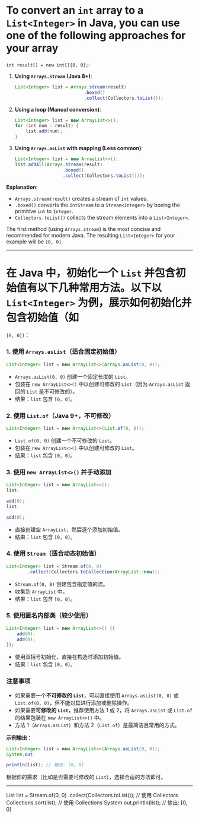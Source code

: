 # To convert an `int` array to a `List<Integer>` in Java, you can use one of the following approaches for your array

`int result[] = new int[]{0, 0};`:

1. **Using `Arrays.stream` (Java 8+)**:
   ```java
   List<Integer> list = Arrays.stream(result)
                             .boxed()
                             .collect(Collectors.toList());
   ```

2. **Using a loop (Manual conversion)**:
   ```java
   List<Integer> list = new ArrayList<>();
   for (int num : result) {
       list.add(num);
   }
   ```

3. **Using `Arrays.asList` with mapping (Less common)**:
   ```java
   List<Integer> list = new ArrayList<>();
   list.addAll(Arrays.stream(result)
                     .boxed()
                     .collect(Collectors.toList()));
   ```

**Explanation**:

- `Arrays.stream(result)` creates a stream of `int` values.
- `.boxed()` converts the `IntStream` to a `Stream<Integer>` by boxing the primitive `int` to `Integer`.
- `Collectors.toList()` collects the stream elements into a `List<Integer>`.

The first method (using `Arrays.stream`) is the most concise and recommended for modern Java. The resulting
`List<Integer>` for your example will be `[0, 0]`.

---

# 在 Java 中，初始化一个 `List` 并包含初始值有以下几种常用方法。以下以 `List<Integer>` 为例，展示如何初始化并包含初始值（如
`[0, 0]`）：

### 1. **使用 `Arrays.asList`（适合固定初始值）**

```java
List<Integer> list = new ArrayList<>(Arrays.asList(0, 0));
```

- `Arrays.asList(0, 0)` 创建一个固定长度的 `List`。
- 包装在 `new ArrayList<>()` 中以创建可修改的 `List`（因为 `Arrays.asList` 返回的 `List` 是不可修改的）。
- 结果：`list` 包含 `[0, 0]`。

### 2. **使用 `List.of`（Java 9+，不可修改）**

```java
List<Integer> list = new ArrayList<>(List.of(0, 0));
```

- `List.of(0, 0)` 创建一个不可修改的 `List`。
- 包装在 `new ArrayList<>()` 中以创建可修改的 `List`。
- 结果：`list` 包含 `[0, 0]`。

### 3. **使用 `new ArrayList<>()` 并手动添加**

```java
List<Integer> list = new ArrayList<>();
list.

add(0);
list.

add(0);
```

- 直接创建空 `ArrayList`，然后逐个添加初始值。
- 结果：`list` 包含 `[0, 0]`。

### 4. **使用 `Stream`（适合动态初始值）**

```java
List<Integer> list = Stream.of(0, 0)
        .collect(Collectors.toCollection(ArrayList::new));
```

- `Stream.of(0, 0)` 创建包含指定值的流。
- 收集到 `ArrayList` 中。
- 结果：`list` 包含 `[0, 0]`。

### 5. **使用匿名内部类（较少使用）**

```java
List<Integer> list = new ArrayList<>() {{
    add(0);
    add(0);
}};
```

- 使用双括号初始化，直接在构造时添加初始值。
- 结果：`list` 包含 `[0, 0]`。

### 注意事项

- 如果需要一个**不可修改的 `List`**，可以直接使用 `Arrays.asList(0, 0)` 或 `List.of(0, 0)`，但不能对其进行添加或删除操作。
- 如果需要**可修改的 `List`**，推荐使用方法 1 或 2，将 `Arrays.asList` 或 `List.of` 的结果包装在 `new ArrayList<>()` 中。
- 方法 1（`Arrays.asList`）和方法 2（`List.of`）是最简洁且常用的方式。

**示例输出**：

```java
List<Integer> list = new ArrayList<>(Arrays.asList(0, 0));
System.out.

println(list); // 输出: [0, 0]
```

根据你的需求（比如是否需要可修改的 `List`），选择合适的方法即可。

---

List<Integer> list = Stream.of(0, 0)
.collect(Collectors.toList()); // 使用 Collectors
Collections.sort(list); // 使用 Collections
System.out.println(list); // 输出: [0, 0]